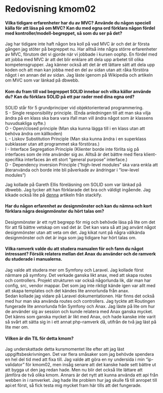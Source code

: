 ---
---
Redovisning kmom02
=========================

#### Vilka tidigare erfarenheter har du av MVC? Använde du någon speciell källa för att läsa på om MVC? Kan du med egna ord förklara någon fördel med kontroller/modell-begreppet, så som du ser på det?

Jag har tidigare inte haft någon bra koll på vad MVC är och det är första gången jag stöter på begreppet nu. Har alltså inte några större erfarenheter av MVC, förutom det vi gjorde när vi jobbade i kursen oophp. En fördel med att jobba med MVC är att det blir enklare att dela upp arbetet till olika kompetensgrupper. Jag känner också att det är ett lättare sätt att dela upp koden och att man kan jobba med en del av sidan utan att råka förstöra något i en annan del av sidan.
Jag läste igenom på Wikipedia och artikeln om MVC som var länkad på dbwebb.

#### Kom du fram till vad begreppet SOLID innebar och vilka källor använde du? Kan du förklara SOLID på ett par rader med dina egna ord?

SOLID står för 5 grundprinciper vid objektorienterad programmering. <br/>
S - Single responsibility principle. (Enda anledningen till att man ska vilja ändra på en klass ska bara vara ifall man vill ändra något som är klassens huvudsakliga syfte.) <br/>
O - Open/closed principle (Man ska kunna lägga till i en klass utan att behöva ändra om källkoden) <br/>
L - Liskov Substitution Principle (Man ska kunna ändra i en superklass subklasser utan att programmet ska förstöras.) <br/>
I - Interface Segregation Principle (Klienter borde inte förlita sig på interfaces som de inte använder sig av. Alltså är det bättre med flera klient-specifika interfaces än ett stort “general purpose” interface.) <br/>
D - Dependency inversion Principle (“high-level modules” ska vara enkla att återanvända och borde inte bli påverkade av ändringar i “low-level modules”) <br/>

Jag kollade på Gareth Ellis föreläsning om SOLID som var länkad på dbwebb. Jag tycker att han förklarade det bra och väldigt ingående. Jag kikade också lite på [denna](https://stackify.com/solid-design-principles/) artikeln från stackify.

#### Har du någon erfarenhet av designmönster och kan du nämna och kort förklara några designmönster du hört talas om?

Designmönster är ett nytt begrepp för mig och behövde läsa på lite om det för att få bättre vetskap om vad det är. Det kan vara så att jag använt något designmönster utan att veta om det. Jag kikat runt på några välkända designmönster och det är inga som jag tidigare har hört talas om.

#### Vilka ramverk valde du att studera manualen för och fann du något intressant? Försök relatera mellan det Anax du använder och de ramverk du studerade i manualerna.

Jag valde att studera mer om Symfony och Laravel. Jag kollade först närmare på symfony. Det verkade ganska likt anax, med att skapa routes och controllers. Projekt strukturen var också någorlunda lik, där man har config, src, vendor mappar. Det som jag inte riktigt kände igen var allt med att skapa templates och det kändes lite annorlunda från anax. <br/>
Sedan kollade jag vidare på Laravel dokumentationen. Här finns det också med hur man ska använda routes och controllers. Jag tyckte att Routingen fungerade lite annorlunda från Symfony och Anax. Jag läste på lite om hur de använder sig av session och kunde relatera med Anax ganska mycket.
Det känns som ganska mycket är likt med Anax, och hade kanske inte varit så svårt att sätta sig in i ett annat php-ramverk då, utifrån de två jag läst på lite mer om.

#### Vilken är din TIL för detta kmom?
Jag underskattade detta kursmomentet lite efter att jag läst uppgiftsbeskrivningen. Det var flera småsaker som jag behövde spendera en hel del tid med att fixa till. Jag valde att göra en ny undersida i min “ip-validator” för kmom02, men insåg senare att det kanske hade sett bättre ut att bygga ut den jag redan hade. Men nu blir det också lite lättare att jämföra de två olika kmom. Annars är det nytt att kunna använda ett api från webben in i ramverket. Jag hade lite problem hur jag skulle få till anropet till api:et först, så fick testa mig mycket fram här tills att det fungerade.
